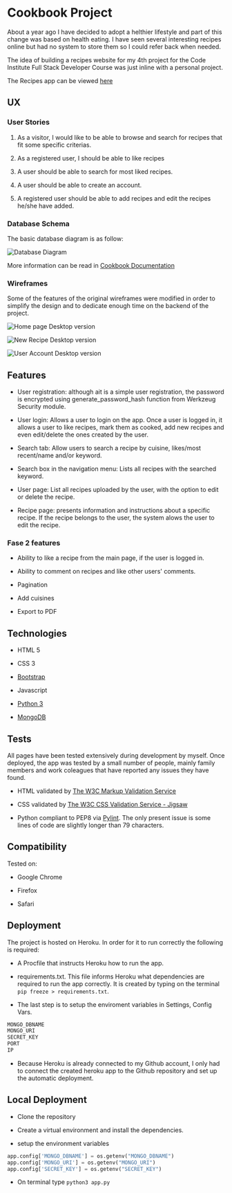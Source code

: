 # Cookbook Project

About a year ago I have decided to adopt a helthier lifestyle and part of this change was based on health eating. I have seen several interesting recipes online but had no system to store them so I could refer back when needed.

The idea of building a recipes website for my 4th project for the Code Institute Full Stack Developer Course was just inline with a personal project.

The Recipes app can be viewed [here](http://gb-cookbook.herokuapp.com/)

## UX

### User Stories

1. As a visitor, I would like to be able to browse and search for recipes that fit some specific criterias.

2. As a registered user, I should be able to like recipes

3. A user should be able to search for most liked recipes.

4. A user should be able to create an account.

5. A registered user should be able to add recipes and edit the recipes he/she have added.

### Database Schema

The basic database diagram is as follow:

![Database Diagram](docs/database/cookbook-database-diagram.png)

More information can be read in [Cookbook Documentation](docs/database/Cookbook-documentation.pdf)

### Wireframes

Some of the features of the original wireframes were modified in order to simplify the design and to dedicate enough time on the backend of the project.

![Home page Desktop version](docs/wireframes/home-page.png)

![New Recipe Desktop version](docs/wireframes/add-recipe-page.png)

![User Account Desktop version](docs/wireframes/user-account-page.png)

## Features

* User registration: although ait is a simple user registration, the password is encrypted using generate_password_hash function from Werkzeug Security module.

* User login: Allows a user to login on the app. Once a user is logged in, it allows a user to like recipes, mark them as cooked, add new recipes and even edit/delete the ones created by the user.

* Search tab: Allow users to search a recipe by cuisine, likes/most recent/name and/or keyword.

* Search box in the navigation menu: Lists all recipes with the searched keyword.

* User page: List all recipes uploaded by the user, with the option to edit or delete the recipe.

* Recipe page: presents information and instructions about a specific recipe. If the recipe belongs to the user, the system alows the user to edit the recipe.

### Fase 2 features

* Ability to like a recipe from the main page, if the user is logged in.

* Ability to comment on recipes and like other users' comments.

* Pagination

* Add cuisines

* Export to PDF

## Technologies

* HTML 5

* CSS 3

* [Bootstrap](https://getbootstrap.com/)

* Javascript

* [Python 3](https://www.python.org/)

* [MongoDB](https://www.mongodb.com/)

## Tests

All pages have been tested extensively during development by myself. Once deployed, the app was tested by a small number of people, mainly family members and work coleagues that have reported any issues they have found.

* HTML validated by [The W3C Markup Validation Service](https://validator.w3.org/)

* CSS validated by [The W3C CSS Validation Service - Jigsaw](https://jigsaw.w3.org/css-validator/)

* Python compliant to PEP8 via [Pylint](https://pylint.org/). The only present issue is some lines of code are slightly longer than 79 characters.

## Compatibility

Tested on:

* Google Chrome

* Firefox

* Safari

## Deployment

The project is hosted on Heroku. In order for it to run correctly the following is required:

* A Procfile that instructs Heroku how to run the app.

* requirements.txt. This file informs Heroku what dependencies are required to run the app correctly. It is created by typing on the terminal `pip freeze > requirements.txt`.

* The last step is to setup the enviroment variables in Settings, Config Vars.

```python
MONGO_DBNAME
MONGO_URI
SECRET_KEY
PORT
IP
```

* Because Heroku is already connected to my Github account, I only had to connect the created heroku app to the Github repository and set up the automatic deployment.

## Local Deployment

* Clone the repository

* Create a virtual environment and install the dependencies.

* setup the environment variables

```python
app.config['MONGO_DBNAME'] = os.getenv("MONGO_DBNAME")
app.config['MONGO_URI'] = os.getenv("MONGO_URI")
app.config['SECRET_KEY'] = os.getenv("SECRET_KEY")
```

* On terminal type `python3 app.py`
